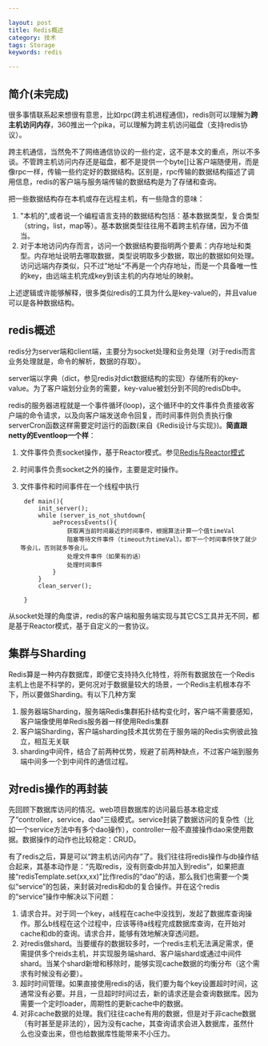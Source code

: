 ```yaml
---

layout: post
title: Redis概述
category: 技术
tags: Storage
keywords: redis

---
```


## 简介(未完成)

很多事情联系起来想很有意思，比如rpc(跨主机进程通信)，redis则可以理解为**跨主机访问内存**，360推出一个pika，可以理解为跨主机访问磁盘（支持redis协议）。

跨主机通信，当然免不了网络通信协议的一些约定，这不是本文的重点，所以不多谈。不管跨主机访问内存还是磁盘，都不是提供一个byte[]让客户端随便用，而是像rpc一样，传输一些约定好的数据结构。区别是，rpc传输的数据结构描述了调用信息，redis的客户端与服务端传输的数据结构是为了存储和查询。

把一些数据结构存在本机或存在远程主机，有一些隐含的意味：

1. "本机的",或者说一个编程语言支持的数据结构包括：基本数据类型，复合类型（string，list，map等）。基本数据类型往往用不着跨主机存储，因为不值当。
2. 对于本地访问内存而言，访问一个数据结构要指明两个要素：内存地址和类型。内存地址说明去哪取数据，类型说明取多少数据，取出的数据如何处理。访问远端内存类似，只不过”地址“不再是一个内存地址，而是一个具备唯一性的key，由远端主机完成key到该主机的内存地址的映射。

上述逻辑或许能够解释，很多类似redis的工具为什么是key-value的，并且value可以是各种数据结构。

## redis概述

redis分为server端和client端，主要分为socket处理和业务处理（对于redis而言业务处理就是，命令的解析，数据的存取）。

server端以字典（dict，参见redis对dict数据结构的实现）存储所有的key-value。为了客户端划分业务的需要，key-value被划分到不同的redisDb中。


redis的服务器进程就是一个事件循环(loop)，这个循环中的文件事件负责接收客户端的命令请求，以及向客户端发送命令回复，而时间事件则负责执行像serverCron函数这样需要定时运行的函数(来自《Redis设计与实现》)。**简直跟netty的Eventloop一个样**：

1. 文件事件负责socket操作，基于Reactor模式。参见[Redis与Reactor模式](http://www.dengshenyu.com/%E5%90%8E%E7%AB%AF%E6%8A%80%E6%9C%AF/2016/01/09/redis-reactor-pattern.html)
2. 时间事件负责socket之外的操作，主要是定时操作。
3. 文件事件和时间事件在一个线程中执行

        def main(){
			init_server();
            while (server_is_not_shutdown{
            	aeProcessEvents(){
                	获取离当前时间最近的时间事件，根据算法计算一个值timeVal
                    阻塞等待文件事件（timeout为timeVal）。即下一个时间事件快了就少等会儿，否则就多等会儿。
                    处理文件事件（如果有的话）
                    处理时间事件
                }
            }
            clean_server();

        }
        
从socket处理的角度讲，redis的客户端和服务端实现与其它CS工具并无不同，都是基于Reactor模式，基于自定义的一套协议。

## 集群与Sharding

Redis算是一种内存数据库，即便它支持持久化特性，将所有数据放在一个Redis主机上也是不科学的，更何况对于数据量较大的场景，一个Redis主机根本存不下，所以要做Sharding。有以下几种方案

1. 服务器端Sharding，服务端Redis集群拓扑结构变化时，客户端不需要感知，客户端像使用单Redis服务器一样使用Redis集群
2. 客户端Sharding，客户端sharding技术其优势在于服务端的Redis实例彼此独立，相互无关联
3. sharding中间件，结合了前两种优势，规避了前两种缺点，不过客户端到服务端中间多一个到中间件的通信过程。


## 对redis操作的再封装

先回顾下数据库访问的情况。web项目数据库的访问最后基本稳定成了“controller，service，dao”三级模式。service封装了数据访问的复杂性（比如一个service方法中有多个dao操作），controller一般不直接操作dao来使用数据。数据操作的动作也比较稳定：CRUD。

有了redis之后，算是可以“跨主机访问内存”了。我们往往将redis操作与db操作结合起来，其基本动作是：“先取redis，没有则查db并加入到redis”，如果把直接“redisTemplate.set(xx,xx)”比作redis的“dao”的话，那么我们也需要一个类似“service”的包装，来封装对redis和db的复合操作。并在这个redis的“service”操作中解决以下问题：

1. 请求合并。对于同一个key，a线程在cache中没找到，发起了数据库查询操作。那么b线程在这个过程中，应该等待a线程完成数据库查询，在开始对cache和db的查询。请求合并，能够有效地解决穿透问题。
2. 对redis做shard。当要缓存的数据较多时，一个redis主机无法满足需求，便需提供多个reids主机，并实现服务端shard、客户端shard或通过中间件shard。当某个shard新增和移除时，能够实现cache数据的均衡分布（这个需求有时候没有必要）。
3. 超时时间管理。如果直接使用redis的话，我们要为每个key设置超时时间，这通常没有必要。并且，一旦超时时间过去，新的请求还是会查询数据库。因为需要一个定时loader，周期性的更新cache中的数据。
4. 对非cache数据的处理。我们往往cache有用的数据，但是对于非cache数据（有时甚至是非法的），因为没有cache，其查询请求会进入数据库，虽然什么也没查出来，但也给数据库性能带来不小压力。